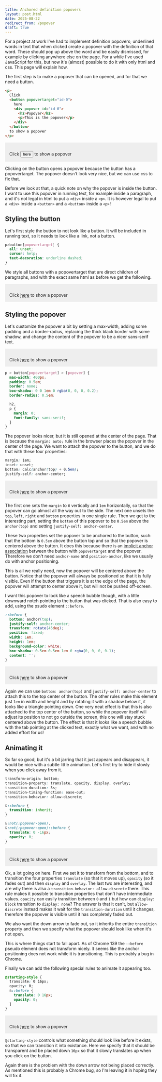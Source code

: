 ```yaml
---
title: Anchored definition popovers
layout: post.html
date: 2025-08-22
redirect_from: /popover
draft: true
---
```



For a project at work I've had to implement definition popovers; underlined words in text that when clicked create a popover with the definition of that word. These should pop up above the word and be easily dismissed, for example by clicking anywhere else on the page. For a while I've used JavaScript for this, but now it's (almost) possible to do it with only html and css. This page will explain how.

The first step is to make a popover that can be opened, and for that we need a button.

```html
<p>
  Click
  <button popovertarget="id-0">
    here
    <div popover id="id-0">
      <h2>Popover</h2>
      <p>This is the popover</p>
    </div>
  </button>
  to show a popover
</p>
```

<div class="demo-div">
  <p>
    Click
    <button popovertarget="id-0">
      here
      <div popover id="id-0">
        <h2>Popover</h2>
        <p>This is the popover</p>
      </div>
    </button>
    to show a popover
  </p>
</div>

Clicking on the button opens a popover because the button has a popovertarget. The popover doesn't look very nice, but we can use css to fix that.

Before we look at that, a quick note on why the popover is inside the button. I want to use this popover in running text, for example inside a paragraph, and it's not legal in html to put a `<div>` inside a `<p>`. It is however legal to put a `<div>` inside a `<button>` and a `<button>` inside a `<p>`!

## Styling the button

Let's first style the button to not look like a button. It will be included in running text, so it needs to look like a link, not a button.

```css
p>button[popovertarget] {
  all: unset;
  cursor: help;
  text-decoration: underline dashed;
}
```

We style all buttons with a popovertarget that are direct children of paragraphs, and with the exact same html as before we get the following.

<div class="demo-div">
  <p>
    Click
    <button popovertarget="id-1">
      here
      <div popover id="id-1">
        <h2>Popover</h2>
        <p>This is the popover</p>
      </div>
    </button>
    to show a popover
  </p>
</div>

## Styling the popover

Let's customize the popover a bit by setting a max-width, adding some padding and a border-radius, replacing the thick black border with some shadow, and change the content of the popover to be a nicer sans-serif text.

<div class="demo-div">
  <p>
    Click
    <button popovertarget="id-2">
      here
      <div popover id="id-2">
        <h2>Popover</h2>
        <p>This is the popover</p>
      </div>
    </button>
    to show a popover
  </p>
</div>

```css
p > button[popovertarget] > [popover] {
  max-width: 400px;
  padding: 0.5em;
  border: none;
  box-shadow: 0 0 1em 0 rgba(0, 0, 0, 0.2);
  border-radius: 0.5em;

  h2,
  p {
    margin: 0;
    font-family: sans-serif;
  }
}
```

The popover looks nicer, but it is still opened at the center of the page. That is because the `margin: auto;` rule in the browser places the popover in the center of the page. We want to attach the popover to the button, and we do that with these four properties:

```css
margin: 1em;
inset: unset;
bottom: calc(anchor(top) + 0.5em);
justify-self: anchor-center;
```

<div class="demo-div">
  <p>
    Click
    <button popovertarget="id-3">
      here
      <div popover id="id-3">
        <h2>Popover</h2>
        <p>This is the popover</p>
      </div>
    </button>
    to show a popover
  </p>
</div>

The first one sets the `margin` to `0` vertically and `1em` horizontally, so that the popover can go almost all the way out to the side. The next one unsets the `top`, `left`, `right` and `bottom` properties in one single rule. Then we get to the interesting part, setting the `bottom` of this popover to be `0.5em` above the `anchor(top)` and setting `justify-self: anchor-center`.

These two properties set the popover to be anchored to the button, such that the bottom is `0.5em` above the button top and so that the popover is centered above the button. It does this because there is an [implicit anchor association](https://developer.mozilla.org/en-US/docs/Web/CSS/CSS_anchor_positioning/Using#implicit_anchor_association) between the button with `popovertarget` and the popover. Therefore we don't need `anchor-name` and `position-anchor`, like we usually do with anchor positioning.

This is all we really need, now the popover will be centered above the button. Notice that the popover will always be positioned so that it is fully visible. Even if the button that triggers it is at the edge of the page, the popover will attempt to center above it, but will not be pushed off-screen.

I want this popover to look like a speech bubble though, with a little downward notch pointing to the button that was clicked. That is also easy to add, using the psudo element `::before`.

```css
::before {
  bottom: anchor(top);
  justify-self: anchor-center;
  transform: rotate(45deg);
  position: fixed;
  width: 1em;
  height: 1em;
  background-color: white;
  box-shadow: 0.5em 0.5em 1em 0 rgba(0, 0, 0, 0.1);
  content: '';
}
```

<div class="demo-div">
  <p>
    Click
    <button popovertarget="id-4">
      here
      <div popover id="id-4">
        <h2>Popover</h2>
        <p>This is the popover</p>
      </div>
    </button>
    to show a popover
  </p>
</div>

Again we can use `bottom: anchor(top)` and `justify-self: anchor-center` to attach this to the top center of the button. The other rules make this element just `1em` in width and height and by rotating it with a shadow below it, it looks like a triangle pointing down. One very neat effect is that this is also attached to the top center of the button, so while the popover itself will adjust its position to not go outside the screen, this one will stay stuck centered above the button. The effect is that it looks like a speech bubble with the tab pointing at the clicked text, exactly what we want, and with no added effort for us!

## Animating it

So far so good, but it's a bit jarring that it just appears and disappears, it would be nice with a subtle little animation. Let's first try to hide it slowly when you click away from it.

```css
transform-origin: bottom;
transition-property: translate, opacity, display, overlay;
transition-duration: 3s;
transition-timing-function: ease-out;
transition-behavior: allow-discrete;

&::before {
  transition: inherit;
}

&:not(:popover-open),
&:not(:popover-open)::before {
  translate: 0 -16px;
  opacity: 0;
}
```

<div class="demo-div">
  <p>
    Click
    <button popovertarget="id-5">
      here
      <div popover id="id-5">
        <h2>Popover</h2>
        <p>This is the popover</p>
      </div>
    </button>
    to show a popover
  </p>
</div>

Ok, a lot going on here. First we set it to transform from the bottom, and to transition the four properties `translate` (so that it moves up), `opacity` (so it fades out) and then `display` and `overlay`. The last two are interesting, and are why there is also a `transition-behavior: allow-discrete` there. This rule makes it possible to transition properties that don't have intermediate values. `opacity` can easily transition between `0` and `1` but how can `display: block` transition to `display: none`? The answer is that it can't, but `allow-discrete` instead makes it wait for the `transition-duration` until it changes, therefore the popover is visible until it has completely faded out.

We also want the down arrow to fade out, so it inherits the entire `transition` property and then we specify what the popover should look like when it's not open.

This is where things start to fall apart. As of Chrome 139 the `::before` pseudo element does not transform nicely. It seems like the anchor positioning does not work while it is transitioning. This is probably a bug in Chrome.

Finally we can add the following special rules to animate it appearing too.

```css
@starting-style {
  translate: 0 16px;
  opacity: 0;
  &::before {
    translate: 0 16px;
    opacity: 0;
  }
}
```

<div class="demo-div">
  <p>
    Click
    <button popovertarget="id-6">
      here
      <div popover id="id-6">
        <h2>Popover</h2>
        <p>This is the popover</p>
      </div>
    </button>
    to show a popover
  </p>
</div>

`@starting-style` controls what something should look like before it exists, so that we can transition it into existance. Here we specify that it should be transparent and be placed down `16px` so that it slowly translates up when you click on the button.

Again there is the problem with the down arrow not being placed correctly. As mentioned this is probably a Chrome bug, so I'm leaving it in hoping they will fix it.

<style>
@supports not (bottom: anchor(top)) {
  div.demo-div::before {
    content: 'This browser does not support anchors!';
    color: darkred;
    background: pink;
    margin-bottom: .5em;
    display: block;
  }
}

div.demo-div {
  background: #eee;
  padding: 1em;
  > p {
    margin-bottom: 0;
  }
  margin-bottom: 1em;

  button {
    --pico-color: --pico-primary;
  }
}

div:has(#id-1),
div:has(#id-2),
div:has(#id-3),
div:has(#id-4),
div:has(#id-5),
div:has(#id-6) {
  > p > button[popovertarget] {
    all: unset;
    cursor: help;
    text-decoration: underline dashed;

    &:hover {
      text-decoration: underline solid;
    }
  }
}

div:has(#id-2),
div:has(#id-3),
div:has(#id-4),
div:has(#id-5),
div:has(#id-6) {
  >p > button[popovertarget] > [popover] {
    max-width: 400px;
    padding: 0.5em;
    border: none;
    box-shadow: 0 0 1em 0 rgba(0, 0, 0, 0.2);
    border-radius: 0.5em;

    h2,
    p {
      margin: 0;
      font-family: sans-serif;
    }
  }
}

div:has(#id-3),
div:has(#id-4),
div:has(#id-5),
div:has(#id-6) {
  >p > button[popovertarget] > [popover] {
    --translate: 0px;
    margin: 0 1em;
    inset: unset;
    bottom: calc(anchor(top) + 0.5em + var(--translate));
    justify-self: anchor-center;
  }
}

div:has(#id-4),
div:has(#id-5),
div:has(#id-6) {
  >p > button[popovertarget] > [popover] {
    &::before {
      bottom: calc(anchor(top) + var(--translate));
      justify-self: anchor-center;
      transform: rotate(45deg);
      position: fixed;
      width: 1em;
      height: 1em;
      background-color: #fff;
      box-shadow: 0.5em 0.5em 1em 0 rgba(0, 0, 0, 0.1);
      content: "";
    }
  }
}

div:has(#id-5),
div:has(#id-6) {
  >p > button[popovertarget] > [popover] {
      transform-origin: bottom;
      transition-property: bottom, opacity, display, overlay;
      transition-duration: .3s;
      transition-timing-function: ease-out;
      transition-behavior: allow-discrete;

      &::before {
        transition: inherit;
      }

      &:not(:popover-open) {
        --translate: 16px;
        opacity: 0;
      }
  }
}

div:has(#id-6) {
  >p > button[popovertarget] > [popover] {
      @starting-style {
        --translate: -16px;
        opacity: 0;
      }
  }
}
</style>
